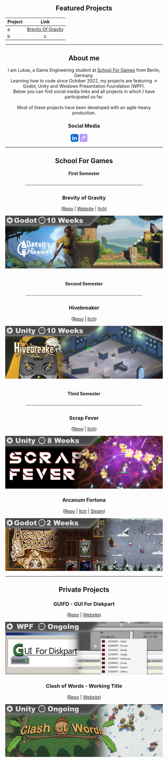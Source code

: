 <div align="center">

  <h2>Featured Projects</h2>

| Project | Link |
| --- | :---: |
| a | [Brevity Of Gravity](README.md#brevity-of-gravity) |
| b | c |

  <hr />
  <h2>About me</h2>
  
  <p>
    I am Lukas, a Game Engineering student at <a href="https://www.school4games.net">School For Games</a> from Berlin, Germany. <br />
    Learning how to code since October 2022, my projects are featuring -><br />
    Godot, Unity and Windows Presentation Foundation (WPF). <br />
    Below you can find social media links and all projects in which I have participated so far.<br /><br/>
    Most of these projects have been developed with an agile-heavy production.<br />
    <h3>Social Media</h3>
    <a href="https://www.linkedin.com/in/lukas-schmidt-93b532256/"><img src="https://github.com/LumiToad/LumiToad/blob/main/img/icons/linkedin.webp" alt="LinkedIn" width="25" height="25"/></a>
    <a href="https://lnk.bio/LumiToad"><img src="https://github.com/LumiToad/LumiToad/blob/main/img/icons/link_bio.png" alt="LinkBio" width="25" height="25" /></a>
    <a href="mailto:Lukas-Schmidt1996@hotmail.com"><img src="https://github.com/LumiToad/LumiToad/blob/main/img/icons/email.png" alt="LinkBio" width="28" height="25" /></a>
  </p>
  
  <hr />
  <h2>School For Games</h2>

  <h4>First Semester</h4>
  ----------------------------------------------------------<br />
  <h3>Brevity of Gravity</h3>
  <a name="brevity_anchor"></a>
  <p>
      (<a href="https://github.com/LumiToad/BrevityOfGravity">Repo</a> | 
      <a href="https://brevity-of-gravity.school4games.net/">Website</a> | 
      <a href="https://s4g.itch.io/brevity-of-gravity">Itch</a>)
  </p>
  <a href="https://github.com/LumiToad/BrevityOfGravity">
    <img src="https://github.com/LumiToad/LumiToad/blob/main/img/banner/github_brevity_banner.png" />
  </a><br /><br />

  <h4>Second Semester</h4>
  ----------------------------------------------------------<br />
  <h3>Hivebreaker</h3>
  <p>
      (<a href="https://github.com/LumiToad/Hivebreaker">Repo</a> | 
      <a href="https://s4g.itch.io/hivebreaker">Itch</a>)
  </p>
  <a href="https://github.com/LumiToad/Hivebreaker">
    <img src="https://github.com/LumiToad/LumiToad/blob/main/img/banner/github_hivebreaker_banner.png" />
  </a><br /><br />

  <h4>Third Semester</h4>
  ----------------------------------------------------------<br />
  <h3>Scrap Fever</h3>
  <p>
      (<a href="https://github.com/LumiToad/WorkingTitle-SurvivorDefense">Repo</a> | 
      <a href="https://s4g.itch.io/scrap-fever">Itch</a>)
  </p>
  <a href="https://github.com/LumiToad/WorkingTitle-SurvivorDefense">
    <img src="https://github.com/LumiToad/LumiToad/blob/main/img/banner/github_scrap_banner.png" />
  </a>

  <h3>Arcanum Fortuna</h3>
  <p>
      (<a href="https://github.com/LumiToad/ArcanumFortuna">Repo</a> | 
      <a href="https://s4g.itch.io/arcanum-fortuna">Itch</a> | 
      <a href="https://store.steampowered.com/app/2852690/Arcanum_Fortuna/">Steam</a>)
  </p>
  <a href="https://github.com/LumiToad/ArcanumFortuna">
    <img src="https://github.com/LumiToad/LumiToad/blob/main/img/banner/github_arcanum_banner.png" />
  </a>

  <hr />
  
  <h2>Private Projects</h2>

  <h3>GUIFD - GUI For Diskpart</h3>
  <p>
      (<a href="https://github.com/LumiToad/GUIForDiskpart">Repo</a> | 
      <a href="#">Website</a>)
  </p>
  <a href="https://github.com/LumiToad/GUIForDiskpart">
    <img src="https://github.com/LumiToad/LumiToad/blob/main/img/banner/github_gui_banner.png" />
  </a>
  
  <h3>Clash of Words - Working Title</h3>
  <p>
      (<a href="https://github.com/LumiToad/ClashOfWords">Repo</a> | 
      <a href="#">Website</a>)
  </p>
  <a href="https://github.com/LumiToad/ClashOfWords">
    <img src="https://github.com/LumiToad/LumiToad/blob/main/img/banner/github_cow_banner.png" />
  </a>
  
</div>
